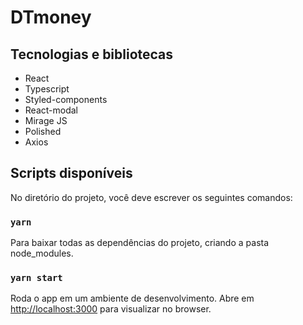 # DTmoney 

## Tecnologias e bibliotecas

- React
- Typescript
- Styled-components
- React-modal
- Mirage JS
- Polished
- Axios


## Scripts disponíveis

No diretório do projeto, você deve escrever os seguintes comandos:
### `yarn`

Para baixar todas as dependências do projeto, criando a pasta node_modules.


### `yarn start`

Roda o app em um ambiente de desenvolvimento.
Abre em [http://localhost:3000](http://localhost:3000) para visualizar no browser.

